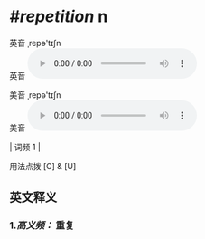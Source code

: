 # ***\#repetition*** n
英音 ˌrepə'tɪʃn  
英音
<audio src="./media/repetition-B.aac" controls="controls"></audio>

美音 ˌrepə'tɪʃn  
美音
<audio src="./media/repetition.aac" controls="controls"></audio>



| 词频 1 |  

用法点拨  [C] & [U] 

英文释义
---
### 1.*高义频：* **重复**  


